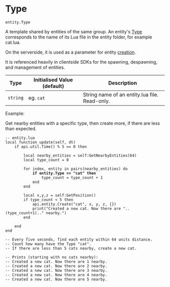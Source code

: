 # Type

`entity.Type`

A template shared by entities of the same group. An entity's [Type](../../../../server/entities.md#types-and-behaviour-scripting) corresponds to the name of its Lua file in the entity folder, for example cat.lua.

On the serverside, it is used as a parameter for entity [creation](../../create.md).&#x20;

It is referenced heavily in clientside SDKs for the spawning, despawning, and management of entities.

| Type     | Initialised Value (default) | Description                                   |
| -------- | --------------------------- | --------------------------------------------- |
| `string` | eg. `cat`                   | String name of an entity.lua file. Read-only. |



Example:

Get nearby entities with a specific type, then create more, if there are less than expected.

<pre class="language-lua"><code class="lang-lua">-- entity.lua
local function update(self, dt)
    if api.util.Time() % 5 == 0 then
    
        local nearby_entities = self:GetNearbyEntities(64)
        local type_count = 0
        
        for index, entity in pairs(nearby_entities) do
<strong>            if entity.Type == "cat" then
</strong>                type_count = type_count + 1
            end
        end
        
        local x,y,z = self:GetPosition()
        if type_count &#x3C; 5 then
            api.entity.Create("cat", x, y, z, {})
            print("Created a new cat. Now there are "..(type_count+1).." nearby.")
        end
        
    end
end

-- Every five seconds, find each entity within 64 units distance.
-- Count how many have the Type "cat".
-- If there are less than 5 cats nearby, create a new cat.

-- Prints (starting with no cats nearby):
-- Created a new cat. Now there are 1 nearby.
-- Created a new cat. Now there are 2 nearby.
-- Created a new cat. Now there are 3 nearby.
-- Created a new cat. Now there are 4 nearby.
-- Created a new cat. Now there are 5 nearby.
</code></pre>



